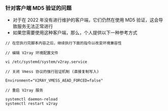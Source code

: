 ### 针对客户端 MD5 验证的问题

* 对于在 2022 年没有进行维护的客户端，它们仍然在使用 MD5 验证，这会导致服务无法正常进行
* 如果您需要使用这种客户端，那么，个人提供以下一种参考方式

```
// 在您执行完脚本内容之后，继续执行下面的指令以改变环境兼容性

// 编辑 V2ray 环境配置文件

vi /etc/systemd/system/v2ray.service

// 关闭 Vmess 协议的强行验证机制 (直接复制写入)

Environment="V2RAY_VMESS_AEAD_FORCED=false"

// 重启 V2ray 服务

systemctl daemon-reload
systemctl restart v2ray

```
